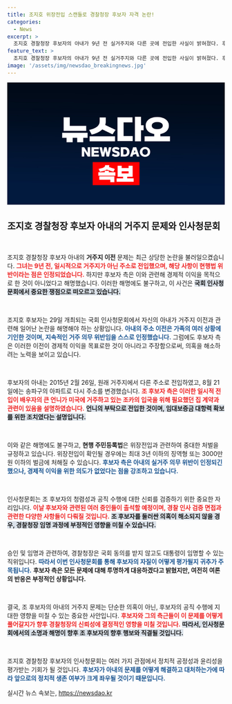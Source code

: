 ```yaml
---
title: 조지호 위장전입 스캔들로 경찰청장 후보자 자격 논란!
categories:
  - News
excerpt: >
  조지호 경찰청장 후보자의 아내가 9년 전 실거주지와 다른 곳에 전입한 사실이 밝혀졌다. 후보자는 법 위반을 인정하면서도 경제적 이익을 위한 의도는 없다고 해명, 오는 29일 인사청문회에서 이 진위가 가려질 예정이다.
feature_text: >
  조지호 경찰청장 후보자의 아내가 9년 전 실거주지와 다른 곳에 전입한 사실이 밝혀졌다. 후보자는 법 위반을 인정하면서도 경제적 이익을 위한 의도는 없다고 해명, 오는 29일 인사청문회에서 이 진위가 가려질 예정이다.
image: '/assets/img/newsdao_breakingnews.jpg'
---
```


<p><img src="/assets/img/newsdao_breakingnews.jpg" alt="implanttips 속보" /></p>

<h2 data-ke-size="size26">조지호 경찰청장 후보자 아내의 거주지 문제와 인사청문회</h2>

<p data-ke-size="size16">&nbsp;</p>

<p>조지호 경찰청장 후보자 아내의 <b>거주지 이전</b> 문제는 최근 상당한 논란을 불러일으켰습니다. <b><span style="color: #ee2323;">그녀는 9년 전, 일시적으로 거주지가 아닌 주소로 전입했으며, 해당 사항이 현행법 위반이라는 점은 인정되었습니다.</span></b> 하지만 후보자 측은 이와 관련해 경제적 이익을 목적으로 한 것이 아니었다고 해명했습니다. 이러한 해명에도 불구하고, 이 사건은 <b><span style="background-color: #21538527;">국회 인사청문회에서 중요한 쟁점으로 떠오르고 있습니다.</span></b></p>

<p data-ke-size="size16">&nbsp;</p>

<p>조지호 후보자는 29일 개최되는 국회 인사청문회에서 자신의 아내가 거주지 이전과 관련해 일어난 논란을 해명해야 하는 상황입니다. <b><span style="color: #1a5490;">아내의 주소 이전은 가족의 여러 상황에 기인한 것이며, 지속적인 거주 의무 위반임을 스스로 인정했습니다.</span></b> 그럼에도 후보자 측은 이러한 이전이 경제적 이익을 목표로한 것이 아니라고 주장함으로써, 의혹을 해소하려는 노력을 보이고 있습니다.</p>

<p data-ke-size="size16">&nbsp;</p>

<p>후보자의 아내는 2015년 2월 26일, 원래 거주지에서 다른 주소로 전입하였고, 8월 21일에는 송파구의 아파트로 다시 주소를 변경했습니다. <b><span style="color: #ee2323;">조 후보자 측은 이러한 일시적 전입이 배우자의 큰 언니가 미국에 거주하고 있는 조카의 입국을 위해 필요했던 집 계약과 관련이 있음을 설명하였습니다.</span></b> <b><span style="background-color: #21538527;">언니의 부탁으로 전입한 것이며, 임대보증금 대항력 확보를 위한 조치였다는 설명입니다.</span></b></p>

<p data-ke-size="size16">&nbsp;</p>

<p>이와 같은 해명에도 불구하고, <b>현행 주민등록법</b>은 위장전입과 관련하여 중대한 처벌을 규정하고 있습니다. 위장전입이 확인될 경우에는 최대 3년 이하의 징역형 또는 3000만원 이하의 벌금에 처해질 수 있습니다. <b><span style="color: #1a5490;">후보자 측은 아내의 실거주 의무 위반이 인정되긴 했으나, 경제적 이익을 위한 의도가 없었다는 점을 강조하고 있습니다.</span></b></p>

<p data-ke-size="size16">&nbsp;</p>

<p>인사청문회는 조 후보자의 청렴성과 공직 수행에 대한 신뢰를 검증하기 위한 중요한 자리입니다. <b><span style="color: #ee2323;">이날 후보자와 관련된 여러 증인들이 출석할 예정이며, 경찰 인사 검증 면접과 관련한 다양한 사항들이 다뤄질 것입니다.</span></b> <b><span style="background-color: #21538527;">조 후보자를 둘러싼 의혹이 해소되지 않을 경우, 경찰청장 임명 과정에 부정적인 영향을 미칠 수 있습니다.</span></b></p>

<p data-ke-size="size16">&nbsp;</p>

<p>승인 및 임명과 관련하여, 경찰청장은 국회 동의를 받지 않고도 대통령이 임명할 수 있는 직위입니다. <b><span style="color: #1a5490;">따라서 이번 인사청문회를 통해 후보자의 자질이 어떻게 평가될지 귀추가 주목됩니다.</span></b> <b>후보자 측은 모든 문제에 대해 투명하게 대응하겠다고 밝혔지만, 여전히 여론의 반응은 부정적인 상황입니다.</b></p>

<p data-ke-size="size16">&nbsp;</p>

<p>결국, 조 후보자의 아내의 거주지 문제는 단순한 의혹이 아닌, 후보자의 공직 수행에 지대한 영향을 미칠 수 있는 중요한 사안입니다. <b><span style="color: #ee2323;">후보자와 그의 측근들이 이 문제를 어떻게 풀어갈지가 향후 경찰청장의 신뢰성에 결정적인 영향을 미칠 것입니다.</span></b> <b><span style="background-color: #21538527;">따라서, 인사청문회에서의 소명과 해명이 향후 조 후보자의 향후 행보와 직결될 것입니다.</span></b> </p>

<p data-ke-size="size16">&nbsp;</p>

<p>조지호 경찰청장 후보자의 인사청문회는 여러 가지 관점에서 정치적 공정성과 윤리성을 평가받는 기회가 될 것입니다. <b><span style="color: #1a5490;">후보자가 아내의 문제를 어떻게 해결하고 대처하는가에 따라 앞으로의 정치적 생존 여부가 크게 좌우될 것이기 때문입니다.</span></b></p>
실시간 뉴스 속보는, <a href="https://newsdao.kr" rel="dofollow">https://newsdao.kr</a>


